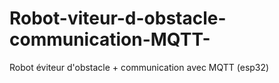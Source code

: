 # Robot-viteur-d-obstacle-communication-MQTT-
Robot éviteur d'obstacle + communication avec MQTT (esp32)  
